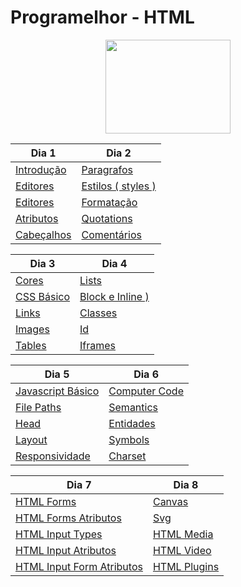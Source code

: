# Programelhor - HTML
<p align="center">
  <img src="https://user-images.githubusercontent.com/25466752/110546517-5412ac80-810d-11eb-9475-7a36f40641ab.png" width="200" height="150">
</p>

| Dia 1 | Dia 2 |
| ------------- | ------------- |
| [Introdução](https://choosealicense.com/licenses/mit/)  | [Paragrafos](https://choosealicense.com/licenses/mit/) | 
| [Editores](https://choosealicense.com/licenses/mit/) | [Estilos ( styles )](https://choosealicense.com/licenses/mit/) |
| [Editores](https://choosealicense.com/licenses/mit/) | [Formatação](https://choosealicense.com/licenses/mit/) |
| [Atributos](https://choosealicense.com/licenses/mit/)| [Quotations](https://choosealicense.com/licenses/mit/) |
| [Cabeçalhos](https://choosealicense.com/licenses/mit/) | [Comentários](https://choosealicense.com/licenses/mit/) |

| Dia 3 | Dia 4 |
| ------------- | ------------- |
| [Cores](https://choosealicense.com/licenses/mit/)  | [Lists](https://choosealicense.com/licenses/mit/) | 
| [CSS Básico](https://choosealicense.com/licenses/mit/) | [Block e Inline )](https://choosealicense.com/licenses/mit/) |
| [Links](https://choosealicense.com/licenses/mit/) | [Classes](https://choosealicense.com/licenses/mit/) |
| [Images](https://choosealicense.com/licenses/mit/)| [Id](https://choosealicense.com/licenses/mit/) |
| [Tables](https://choosealicense.com/licenses/mit/) | [Iframes](https://choosealicense.com/licenses/mit/) |

| Dia 5 | Dia 6 |
| ------------- | ------------- |
| [Javascript Básico](https://choosealicense.com/licenses/mit/)  | [Computer Code](https://choosealicense.com/licenses/mit/) | 
| [File Paths](https://choosealicense.com/licenses/mit/) | [Semantics](https://choosealicense.com/licenses/mit/) |
| [Head](https://choosealicense.com/licenses/mit/) | [Entidades](https://choosealicense.com/licenses/mit/) |
| [Layout](https://choosealicense.com/licenses/mit/)| [Symbols](https://choosealicense.com/licenses/mit/) |
| [Responsividade](https://choosealicense.com/licenses/mit/) | [Charset](https://choosealicense.com/licenses/mit/) |

| Dia 7 | Dia 8 |
| ------------- | ------------- |
| [HTML Forms](https://choosealicense.com/licenses/mit/)  | [Canvas](https://choosealicense.com/licenses/mit/) | 
| [HTML Forms Atributos](https://choosealicense.com/licenses/mit/) | [Svg](https://choosealicense.com/licenses/mit/) |
| [HTML Input Types](https://choosealicense.com/licenses/mit/) | [HTML Media](https://choosealicense.com/licenses/mit/) |
| [HTML Input Atributos](https://choosealicense.com/licenses/mit/)| [HTML Video](https://choosealicense.com/licenses/mit/) |
| [HTML Input Form Atributos](https://choosealicense.com/licenses/mit/) | [HTML Plugins](https://choosealicense.com/licenses/mit/) |

